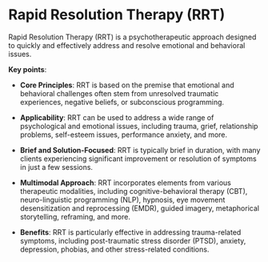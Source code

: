 [//]: # (
source: gpt-3 + jph editing
abbr: RRT
tags: neuroplasticity treatments
)

# Rapid Resolution Therapy (RRT)

Rapid Resolution Therapy (RRT) is a psychotherapeutic approach designed to quickly and effectively address and resolve emotional and behavioral issues.

**Key points**:

* **Core Principles**: RRT is based on the premise that emotional and behavioral challenges often stem from unresolved traumatic experiences, negative beliefs, or subconscious programming.

* **Applicability**: RRT can be used to address a wide range of psychological and emotional issues, including trauma, grief, relationship problems, self-esteem issues, performance anxiety, and more.

* **Brief and Solution-Focused**: RRT is typically brief in duration, with many clients experiencing significant improvement or resolution of symptoms in just a few sessions.

* **Multimodal Approach**: RRT incorporates elements from various therapeutic modalities, including cognitive-behavioral therapy (CBT), neuro-linguistic programming (NLP), hypnosis, eye movement desensitization and reprocessing (EMDR), guided imagery, metaphorical storytelling, reframing,  and more.

* **Benefits**: RRT is particularly effective in addressing trauma-related symptoms, including post-traumatic stress disorder (PTSD), anxiety, depression, phobias, and other stress-related conditions.


